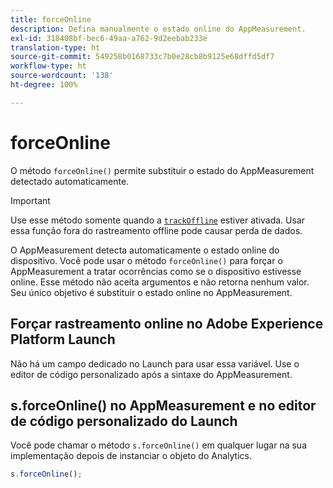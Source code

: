 ```yaml
---
title: forceOnline
description: Defina manualmente o estado online do AppMeasurement.
exl-id: 318408bf-bec6-49aa-a762-9d2eebab233e
translation-type: ht
source-git-commit: 549258b0168733c7b0e28cb8b9125e68dffd5df7
workflow-type: ht
source-wordcount: '138'
ht-degree: 100%

---
```


# forceOnline

O método `forceOnline()` permite substituir o estado do AppMeasurement detectado automaticamente.

>[!IMPORTANT]
>
>Use esse método somente quando a [`trackOffline`](../config-vars/trackoffline.md) estiver ativada. Usar essa função fora do rastreamento offline pode causar perda de dados.

O AppMeasurement detecta automaticamente o estado online do dispositivo. Você pode usar o método `forceOnline()` para forçar o AppMeasurement a tratar ocorrências como se o dispositivo estivesse online. Esse método não aceita argumentos e não retorna nenhum valor. Seu único objetivo é substituir o estado online no AppMeasurement.

## Forçar rastreamento online no Adobe Experience Platform Launch

Não há um campo dedicado no Launch para usar essa variável. Use o editor de código personalizado após a sintaxe do AppMeasurement.

## s.forceOnline() no AppMeasurement e no editor de código personalizado do Launch

Você pode chamar o método `s.forceOnline()` em qualquer lugar na sua implementação depois de instanciar o objeto do Analytics.

```js
s.forceOnline();
```
